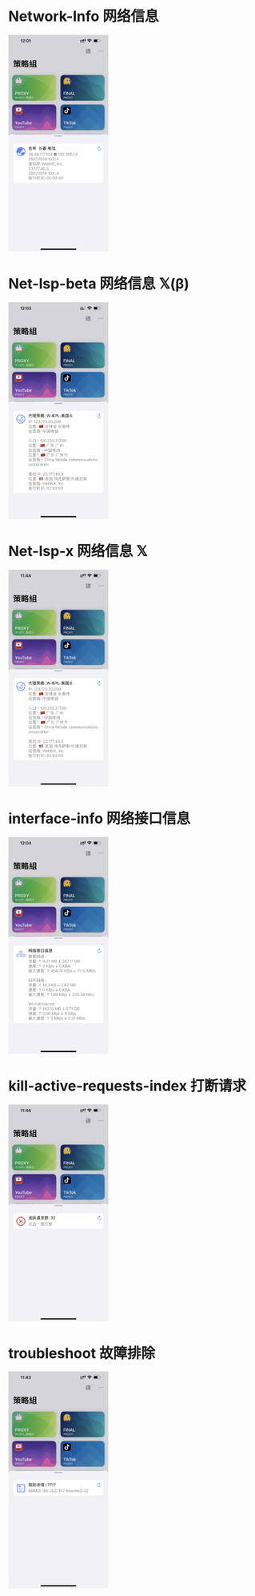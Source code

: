 # Network-Info  网络信息

<img src="img/Network-Info.PNG" width="200px" /> </div>



# Net-lsp-beta  网络信息 𝕏(β)

<img src="img/Net-lsp-beta.PNG" width="200px" /> </div>



# Net-lsp-x   网络信息 𝕏

<img src="img/Net-lsp-x.PNG" width="200px" /> </div>



# interface-info  网络接口信息

<img src="img/interface-info.PNG" width="200px" /> </div>



# kill-active-requests-index  打断请求

<img src="img/kill-active-requests-index.PNG" width="200px" /> </div>



# troubleshoot  故障排除

<img src="img/troubleshoot.PNG" width="200px" /> </div>
     
